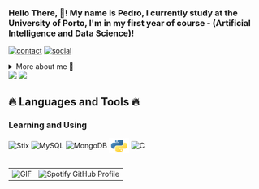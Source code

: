 ### Hello There, 🥱! My name is Pedro, I currently study at the University of Porto, I'm in my first year of course - (Artificial Intelligence and Data Science)!

[![contact](https://img.shields.io/badge/Gmail-D14836?style=for-the-badge&logo=gmail&logoColor=white)](mailto:pedrolucas.juliao@gmail.com)
[![social](https://img.shields.io/badge/LinkedIn-0077B5?style=for-the-badge&logo=linkedin&logoColor=white)](https://www.linkedin.com/in/pedrolucasjuliao/)

<details>
  <summary> More about me 🤗</summary>

  - 💬 I'm 20 years old, currently living in Portugal. I have fluency in English and have experience with Python, MySQL, MangoDB. I'm actually doing a trial in AbuseTotal for an internship, more focused in CiberSecurity and BackEnd.

  - ⚡ I enjoy reading and studying a lot of different things, I also enjoy do magic tricks and play some soccer. I want to travel around the world, just imagine how crazy to say: "I've been in every country on earth" \o/.
</details>

<div>
    <img height="180em" src="https://github-readme-stats.vercel.app/api?username=Pespoca34&show_icons=true&theme=dracula"/>
    <img height="180em" src="https://github-readme-stats.vercel.app/api/top-langs/?username=Pespoca34&layout=compact&langs_count=16&theme=dracula"/>
</div>


## 🔥 Languages and Tools 🔥

  <div style="flex-basis: 60%;">
    <h3>Learning and Using</h3>
    <img align="center" alt="Stix" height="30" width="40" src="https://i.imgur.com/L4UsAot.png">
    <img align="center" alt="MySQL" height="30" width="40" src="https://i.imgur.com/YnHNs60.png">
    <img align="center" alt="MongoDB" height="30" width="40" src="https://i.imgur.com/Fadf4pi.png">
    <img align="center" alt="Python" height="30" width="40" src="https://raw.githubusercontent.com/devicons/devicon/master/icons/python/python-original.svg">
    <img align="center" alt="C" height="30" width="40" src="https://cdn.jsdelivr.net/gh/devicons/devicon/icons/c/c-original.svg">
  </div>


##


<table>
  <tr>
    <td>
      <img src="https://i.imgur.com/VXERnS6.gif" alt="GIF" width="300"/>
    </td>
    <td>
      <img src="https://spotify-github-profile.vercel.app/api/view?uid=4wzfs8u2hed05h6555of0tbcz&cover_image=true&theme=default&show_offline=false&background_color=121212&interchange=True)](https://github.com/kittinan/spotify-github-profile" alt="Spotify GitHub Profile" width="250" height="300" />
    </td>
  </tr>
</table>
